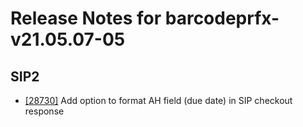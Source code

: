 
# Release Notes for barcodeprfx-v21.05.07-05

## SIP2

- [[28730]](http://bugs.koha-community.org/bugzilla3/show_bug.cgi?id=28730) Add option to format AH field (due date)  in SIP checkout response


